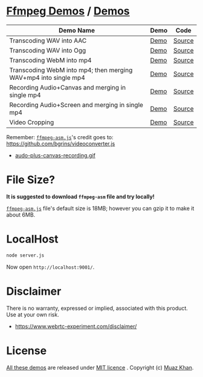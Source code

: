 # [Ffmpeg Demos](https://github.com/muaz-khan/Ffmpeg.js) / [Demos](https://www.webrtc-experiment.com/ffmpeg/)

| Demo Name        | Demo           | Code |
| ------------- |-------------|-------------|
| Transcoding WAV into AAC | [Demo](https://www.webrtc-experiment.com/ffmpeg/wav-to-aac.html)  | [Source](https://github.com/muaz-khan/Ffmpeg.js/blob/master/wav-to-aac.html) |
| Transcoding WAV into Ogg | [Demo](https://www.webrtc-experiment.com/ffmpeg/wav-to-ogg.html)  | [Source](https://github.com/muaz-khan/Ffmpeg.js/blob/master/wav-to-ogg.html) |
| Transcoding WebM into mp4 | [Demo](https://www.webrtc-experiment.com/ffmpeg/webm-to-mp4.html)  | [Source](https://github.com/muaz-khan/Ffmpeg.js/blob/master/webm-to-mp4.html) |
| Transcoding WebM into mp4; then merging WAV+mp4 into single mp4 | [Demo](https://www.webrtc-experiment.com/ffmpeg/merging-wav-and-webm-into-mp4.html)  | [Source](https://github.com/muaz-khan/Ffmpeg.js/blob/master/merging-wav-and-webm-into-mp4.html) |
| Recording Audio+Canvas and merging in single mp4 | [Demo](https://www.webrtc-experiment.com/ffmpeg/audio-plus-canvas-recording.html)  | [Source](https://github.com/muaz-khan/Ffmpeg.js/blob/master/audio-plus-canvas-recording.html) |
| Recording Audio+Screen and merging in single mp4 | [Demo](https://www.webrtc-experiment.com/ffmpeg/audio-plus-screen-recording.html)  | [Source](https://github.com/muaz-khan/Ffmpeg.js/blob/master/audio-plus-screen-recording.html) |
| Video Cropping | [Demo](https://www.webrtc-experiment.com/ffmpeg/video-cropping.html)  | [Source](https://github.com/muaz-khan/Ffmpeg.js/blob/master/video-cropping.html) |

Remember: [`ffmpeg-asm.js`](https://archive.org/download/ffmpeg_asm/ffmpeg_asm.js)'s credit goes to: https://github.com/bgrins/videoconverter.js

* [audo-plus-canvas-recording.gif](https://cdn.webrtc-experiment.com/images/audo-plus-canvas-recording.gif)

# File Size?

**It is suggested to download `ffmpeg-asm` file and try locally!**

[`ffmpeg-asm.js`](https://archive.org/download/ffmpeg_asm/ffmpeg_asm.js) file's default size is 18MB; however you can gzip it to make it about 6MB.

# LocalHost

```sh
node server.js
```

Now open `http://localhost:9001/`.

# Disclaimer

There is no warranty, expressed or implied, associated with this product. Use at your own risk.

* https://www.webrtc-experiment.com/disclaimer/

# License

[All these demos](https://github.com/muaz-khan/Ffmpeg.js) are released under [MIT licence](https://www.webrtc-experiment.com/licence/) . Copyright (c) [Muaz Khan](http://www.MuazKhan.com/).
